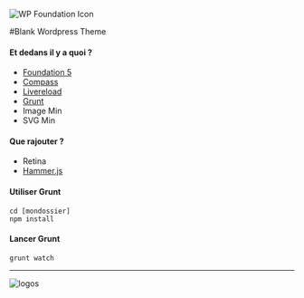 ![WP Foundation Icon](https://raw.github.com/boluge/wpfoundation/master/img/wpfoundation.jpg) 

#Blank Wordpress Theme

#### Et dedans il y a quoi ?
* [Foundation 5](http://http://foundation.zurb.com/)
* [Compass](http://compass-style.org)
* [Livereload](http://livereload.com/)
* [Grunt](http://gruntjs.com/)
* Image Min
* SVG Min

#### Que rajouter ?
* Retina
* [Hammer.js](http://eightmedia.github.io/hammer.js/)

#### Utiliser Grunt
	cd [mondossier]
	npm install

#### Lancer Grunt
	grunt watch
____
![logos](https://raw.github.com/boluge/wpfoundation/master/img/logos.jpg)

